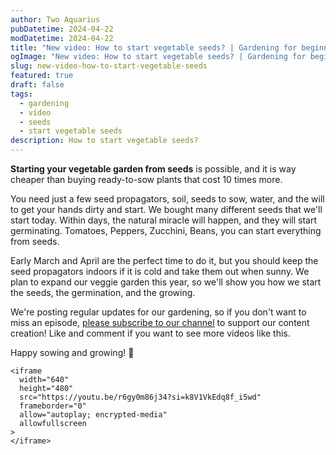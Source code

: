 ```yaml
---
author: Two Aquarius
pubDatetime: 2024-04-22
modDatetime: 2024-04-22
title: "New video: How to start vegetable seeds? | Gardening for beginners 🌱🪴"
ogImage: "New video: How to start vegetable seeds? | Gardening for beginners 🌱🪴"
slug: new-video-how-to-start-vegetable-seeds
featured: true
draft: false
tags:
  - gardening
  - video
  - seeds
  - start vegetable seeds
description: How to start vegetable seeds?
---
```

**Starting your vegetable garden from seeds** is possible, and it is way cheaper than buying ready-to-sow plants that cost 10 times more.

You need just a few seed propagators, soil, seeds to sow, water, and the will to get your hands dirty and start. We bought many different seeds that we'll start today. Within days, the natural miracle will happen, and they will start germinating. Tomatoes, Peppers, Zucchini, Beans, you can start everything from seeds.

Early March and April are the perfect time to do it, but you should keep the seed propagators indoors if it is cold and take them out when sunny. We plan to expand our veggie garden this year, so we'll show you how we start the seeds, the germination, and the growing.

We're posting regular updates for our gardening, so if you don't want to miss an episode, [please subscribe to our channel](https://www.youtube.com/channel/UCLUrq9sDCi5w45fvxgt22xw?sub_confirmation=1) to support our content creation! Like and comment if you want to see more videos like this.

Happy sowing and growing! 🙂

```
<iframe
  width="640"
  height="480"
  src="https://youtu.be/r6gy0m86j34?si=k8V1VkEdq8f_i5wd"
  frameborder="0"
  allow="autoplay; encrypted-media"
  allowfullscreen
>
</iframe>
```